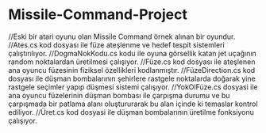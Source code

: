 # Missile-Command-Project
//Eski bir atari oyunu olan Missile Command örnek alınan bir oyundur.
//Ates.cs kod dosyası ile füze ateşlenme ve hedef tespit sistemleri çalıştırılıyor.
//DogmaNokKodu.cs kodu ile oyuna görsellik katan jet uçağının random noktalardan üretilmesi çalışıyor.
//Füze.cs kod dosyası ile ateşlenen ana oyuncu füzesinin fiziksel özellikleri kodlanmıştır.
//FüzeDirection.cs kod dosyası ile düşman bombalarının şehirlere rastgele noktalarda doğarak yine rastgele seçimler yapıp düşmesi sistemi çalışıyor.
//YokOlFüze.cs dosyasi ile ana oyuncu füzelerinin düşman bombası ile çarpışma durumu ve bu çarpışmada bir patlama alanı oluştururarak bu alan içinde ki temaslar kontrol ediliyor.
//Üret.cs kod dosyasi ile düşman bombalarının üretilme fonksiyonu çalışıyor.
